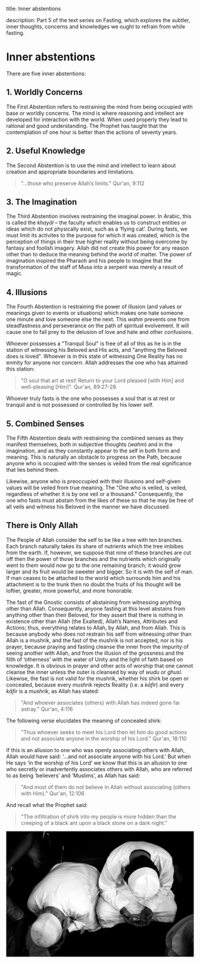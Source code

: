 title: Inner abstentions

description: Part 5 of the text series on Fasting, which explores the subtler, inner thoughts, concerns and knowledges we ought to refrain from while fasting.

# Inner abstentions

There are five inner abstentions:

## 1. Worldly Concerns

The First Abstention refers to restraining the mind from being occupied with base or worldly concerns. The mind is where reasoning and intellect are developed for interaction with the world. When used properly they lead to rational and good understanding. The Prophet has taught that the contemplation of one hour is better than the actions of seventy years.

## 2. Useful Knowledge

The Second Abstention is to use the mind and intellect to learn about creation and appropriate boundaries and limitations.

> "…those who preserve Allah’s limits." Qur'an, 9:112

## 3. The Imagination

The Third Abstention involves restraining the imaginal power. In Arabic, this is called the _khayāl_ – the faculty which enables us to construct entities or ideas which do not physically exist, such as a ‘flying cat’. During fasts, we must limit its activites to the purpose for which it was created, which is the perception of things in their true higher reality without being overcome by fantasy and foolish imagery. Allah did not create this power for any reason other than to deduce the meaning behind the world of matter. The power of imagination inspired the Pharaoh and his people to imagine that the transformation of the staff of Musa into a serpent was merely a result of magic.

## 4. Illusions

The Fourth Abstention is restraining the power of illusion (and values or meanings given to events or situations) which makes one hate someone one minute and love someone else the next. This _wahm_ prevents one from steadfastness and perseverance on the path of spiritual evolvement. It will cause one to fall prey to the delusion of love and hate and other confusions.

Whoever possesses a "Tranquil Soul" is free of all of this as he is in the station of witnessing his Beloved and His acts, and "anything the Beloved does is loved". Whoever is in this state of witnessing One Reality has no enmity for anyone nor concern. Allah addresses the one who has attained this station:

> "O soul that art at rest! Return to your Lord pleased [with Him] and well-pleasing [Him]". Qur'an, 89:27-28

Whoever truly fasts is the one who possesses a soul that is at rest or tranquil and is not possessed or controlled by his lower self.

## 5. Combined Senses

The Fifth Abstention deals with restraining the combined senses as they manifest themselves, both in subjective thoughts (_wahm_) and in the imagination, and as they constantly appear to the self in both form and meaning. This is naturally an obstacle to progress on the Path, because anyone who is occupied with the senses is veiled from the real significance that lies behind them.

Likewise, anyone who is preoccupied with their illusions and self-given values will be veiled from true meaning. The "One who is veiled, is veiled, regardless of whether it is by one veil or a thousand." Consequently, the one who fasts must abstain from the likes of these so that he may be free of all veils and witness his Beloved in the manner we have discussed.

## There is Only Allah

The People of Allah consider the self to be like a tree with ten branches. Each branch naturally takes its share of nutrients which the tree imbibes from the earth. If, however, we suppose that nine of these branches are cut off then the power of those branches and the nutrients which originally went to them would now go to the one remaining branch; it would grow larger and its fruit would be sweeter and bigger. So it is with the self of man. If man ceases to be attached to the world which surrounds him and his attachment is to the trunk then no doubt the fruits of his thought will be loftier, greater, more powerful, and more honorable.

The fast of the Gnostic consists of abstaining from witnessing anything other than Allah. Consequently, anyone fasting at this level abstains from anything other than their Beloved, for they assert that there is nothing in existence other than Allah (the Exalted), Allah’s Names, Attributes and Actions; thus, everything relates to Allah, by Allah, and from Allah. This is because anybody who does not restrain his self from witnessing other than Allah is a mushrik, and the fast of the mushrik is not accepted, nor is his prayer, because praying and fasting cleanse the inner from the impurity of seeing another with Allah, and from the illusion of the grossness and the filth of ‘otherness’ with the water of Unity and the light of faith based on knowledge. It is obvious in prayer and other acts of worship that one cannot cleanse the inner unless the outer is cleansed by way of _wudu_ or _ghusl_. Likewise, the fast is not valid for the mushrik, whether his shirk be open or concealed, because every _mushrik_ rejects Reality (i.e. a _kāfir_) and every _kāfir_ is a _mushrik_, as Allah has stated:

> "And whoever associates (others) with Allah has indeed gone far astray." Qur'an, 4:116

The following verse elucidates the meaning of concealed shirk:

> "Thus whoever seeks to meet his Lord then let him do good actions and not associate anyone in the worship of his Lord." Qur'an, 18:110

If this is an allusion to one who was openly associating others with Allah, Allah would have said: ‘…and not associate anyone with his Lord.’ But when He says ‘in the worship of his Lord’ we know that this is an allusion to one who secretly or inadvertently associates others with Allah, who are referred to as being ‘believers’ and ‘Muslims’, as Allah has said:

> "And most of them do not believe in Allah without associating (others with Him)." Qur'an, 12:106

And recall what the Prophet said:

> "The infiltration of shirk into my people is more hidden than the creeping of a black ant upon a black stone on a dark night."

![Asking Forgiveness](../img/inner-abstention.jpg)